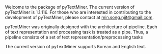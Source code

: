 Welcome to the package of pyTextMiner. The current version of pyTextMiner is 1.1.116.
For those who are interested in contributing to the development of pyTextMiner, please contact at min.song.njit@gmail.com.

pyTextMiner was originally designed with the architecture of pipeline.
Each of text representation and processing task is treated as a pipe. Thus, a pipeline consists of a set of text representation/preprocessing tasks

The current version of pyTextMiner supports Korean and English text.
